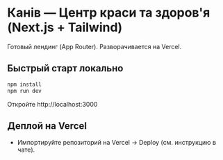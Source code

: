 # Канів — Центр краси та здоров'я (Next.js + Tailwind)

Готовый лендинг (App Router). Разворачивается на Vercel.

## Быстрый старт локально
```bash
npm install
npm run dev
```
Откройте http://localhost:3000

## Деплой на Vercel
- Импортируйте репозиторий на Vercel → Deploy (см. инструкцию в чате).
